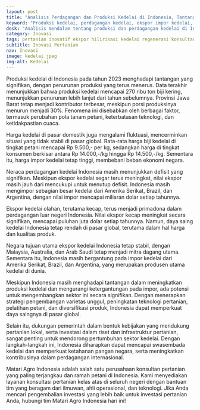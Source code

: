 ```yaml
---
layout: post
title: "Analisis Perdagangan dan Produksi Kedelai di Indonesia, Tantangan dan Prospek ke Depan"
keyword: "Produksi kedelai, perdagangan kedelai, ekspor impor kedelai, ketahanan pangan, strategi pengembangan pertanian, matari agro Indonesia"
desk: "Analisis mendalam tentang produksi dan perdagangan kedelai di Indonesia pada tahun 2023, menyoroti tantangan yang dihadapi serta prospek untuk meningkatkan produksi dan mengurangi ketergantungan pada impor"
category: Inovasi
tags: pertanian inovatif ekspor hilirisasi kedelai regenerasi konsultan ketahanan pangan
subtitle: Inovasi Pertanian
nav: Inovasi
image: kedelai.jpeg
img-alt: Kedelai
---
```


Produksi kedelai di Indonesia pada tahun 2023 menghadapi tantangan yang signifikan, dengan penurunan produksi yang terus menerus. Data terakhir menunjukkan bahwa produksi kedelai mencapai 270 ribu ton biji kering, menunjukkan penurunan lebih lanjut dari tahun sebelumnya. Provinsi Jawa Barat tetap menjadi kontributor terbesar, meskipun porsi produksinya menurun menjadi 30%. Fenomena ini disebabkan oleh berbagai faktor, termasuk perubahan pola tanam petani, keterbatasan teknologi, dan ketidakpastian cuaca.

Harga kedelai di pasar domestik juga mengalami fluktuasi, mencerminkan situasi yang tidak stabil di pasar global. Rata-rata harga biji kedelai di tingkat petani mencapai Rp 9.500,- per kg, sedangkan harga di tingkat konsumen berkisar antara Rp 14.000,-/kg hingga Rp 14.500,-/kg. Sementara itu, harga impor kedelai tetap tinggi, membebani beban ekonomi negara.

Neraca perdagangan kedelai Indonesia masih menunjukkan defisit yang signifikan. Meskipun ekspor kedelai segar terus meningkat, nilai ekspor masih jauh dari mencukupi untuk menutup defisit. Indonesia masih mengimpor sebagian besar kedelai dari Amerika Serikat, Brazil, dan Argentina, dengan nilai impor mencapai miliaran dolar setiap tahunnya.

Ekspor kedelai olahan, terutama kecap, terus menjadi primadona dalam perdagangan luar negeri Indonesia. Nilai ekspor kecap meningkat secara signifikan, mencapai puluhan juta dolar setiap tahunnya. Namun, daya saing kedelai Indonesia tetap rendah di pasar global, terutama dalam hal harga dan kualitas produk.

Negara tujuan utama ekspor kedelai Indonesia tetap stabil, dengan Malaysia, Australia, dan Arab Saudi tetap menjadi mitra dagang utama. Sementara itu, Indonesia masih bergantung pada impor kedelai dari Amerika Serikat, Brazil, dan Argentina, yang merupakan produsen utama kedelai di dunia.

Meskipun Indonesia masih menghadapi tantangan dalam meningkatkan produksi kedelai dan mengurangi ketergantungan pada impor, ada potensi untuk mengembangkan sektor ini secara signifikan. Dengan menerapkan strategi pengembangan varietas unggul, peningkatan teknologi pertanian, pelatihan petani, dan diversifikasi produk, Indonesia dapat memperkuat daya saingnya di pasar global.

Selain itu, dukungan pemerintah dalam bentuk kebijakan yang mendukung pertanian lokal, serta investasi dalam riset dan infrastruktur pertanian, sangat penting untuk mendorong pertumbuhan sektor kedelai. Dengan langkah-langkah ini, Indonesia diharapkan dapat mencapai swasembada kedelai dan memperkuat ketahanan pangan negara, serta meningkatkan kontribusinya dalam perdagangan internasional.

Matari Agro Indonesia adalah salah satu perusahaan konsultan pertanian yang paling terjangkau dan ramah petani di Indonesia. Kami menyediakan layanan konsultasi pertanian kelas atas di seluruh negeri dengan bantuan tim yang beragam dari ilmuwan, ahli operasional, dan teknologi. Jika Anda mencari pengembalian investasi yang lebih baik untuk investasi pertanian Anda, hubungi tim Matari Agro Indonesia hari ini!
